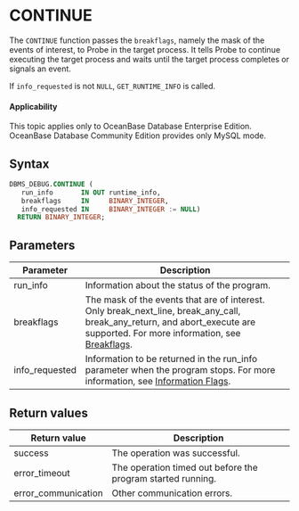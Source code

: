 CONTINUE
=============================

The `CONTINUE` function passes the `breakflags`, namely the mask of the events of interest, to Probe in the target process. It tells Probe to continue executing the target process and waits until the target process completes or signals an event.

If `info_requested` is not `NULL`, `GET_RUNTIME_INFO` is called.

<main id="notice" >
    <h4>Applicability</h4>
    <p>This topic applies only to OceanBase Database Enterprise Edition. OceanBase Database Community Edition provides only MySQL mode. </p>
  </main>

Syntax
-----------

```sql
DBMS_DEBUG.CONTINUE (
   run_info       IN OUT runtime_info,
   breakflags     IN     BINARY_INTEGER,
   info_requested IN     BINARY_INTEGER := NULL)
  RETURN BINARY_INTEGER;
```



Parameters
-------------



| **Parameter**  | **Description**                                                                                                                                                                                                 |
|----------------|-----------------------------------------------------------------------------------------------------------------------------------------------------------------------------------------------------------------|
| run_info       | Information about the status of the program.                                                                                                                                                                    |
| breakflags     | The mask of the events that are of interest. Only break_next_line, break_any_call, break_any_return, and abort_execute are supported.  For more information, see [Breakflags](1.dbms-debug-overview-oracle.md). |
| info_requested | Information to be returned in the run_info parameter when the program stops. For more information, see [Information Flags](1.dbms-debug-overview-oracle.md).                                                    |



Return values
------------



| **Return value**    | **Description**                                             |
|---------------------|-------------------------------------------------------------|
| success             | The operation was successful.                               |
| error_timeout       | The operation timed out before the program started running. |
| error_communication | Other communication errors.                                 |



